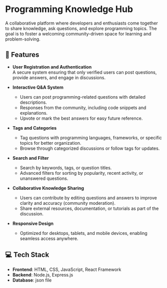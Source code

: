 # Programming Knowledge Hub  

A collaborative platform where developers and enthusiasts come together to share knowledge, ask questions, and explore programming topics. The goal is to foster a welcoming community-driven space for learning and problem-solving.  

## 🌟 Features  

- **User Registration and Authentication**  
  A secure system ensuring that only verified users can post questions, provide answers, and engage in discussions.

- **Interactive Q&A System**  
  - Users can post programming-related questions with detailed descriptions.  
  - Responses from the community, including code snippets and explanations.  
  - Upvote or mark the best answers for easy future reference.

- **Tags and Categories**  
  - Tag questions with programming languages, frameworks, or specific topics for better organization.  
  - Browse through categorized discussions or follow tags for updates.

- **Search and Filter**  
  - Search by keywords, tags, or question titles.  
  - Advanced filters for sorting by popularity, recent activity, or unanswered questions.  

- **Collaborative Knowledge Sharing**  
  - Users can contribute by editing questions and answers to improve clarity and accuracy (community moderation).  
  - Share external resources, documentation, or tutorials as part of the discussion.

- **Responsive Design**  
  - Optimized for desktops, tablets, and mobile devices, enabling seamless access anywhere.  

## 💻 Tech Stack  

- **Frontend**: HTML, CSS, JavaScript, React Framework  
- **Backend**: Node.js, Express.js  
- **Database**: json file

